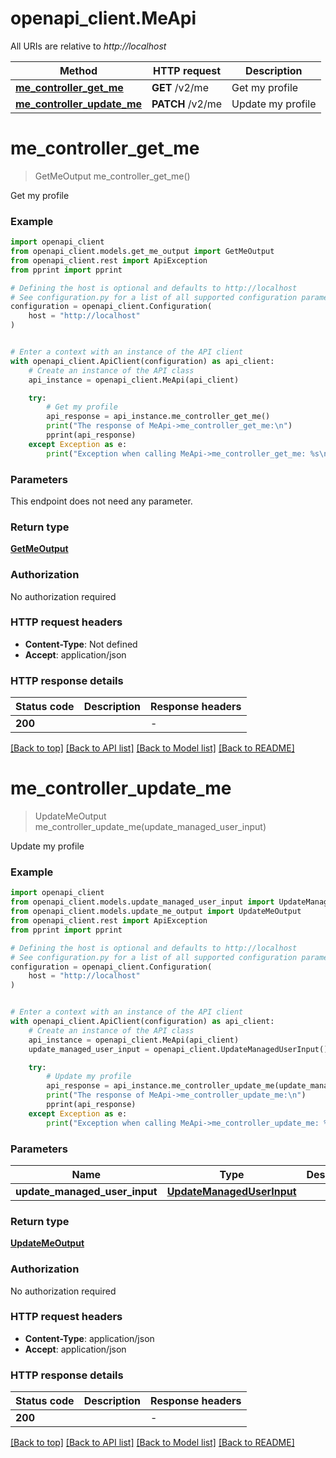 # openapi_client.MeApi

All URIs are relative to *http://localhost*

Method | HTTP request | Description
------------- | ------------- | -------------
[**me_controller_get_me**](MeApi.md#me_controller_get_me) | **GET** /v2/me | Get my profile
[**me_controller_update_me**](MeApi.md#me_controller_update_me) | **PATCH** /v2/me | Update my profile


# **me_controller_get_me**
> GetMeOutput me_controller_get_me()

Get my profile

### Example


```python
import openapi_client
from openapi_client.models.get_me_output import GetMeOutput
from openapi_client.rest import ApiException
from pprint import pprint

# Defining the host is optional and defaults to http://localhost
# See configuration.py for a list of all supported configuration parameters.
configuration = openapi_client.Configuration(
    host = "http://localhost"
)


# Enter a context with an instance of the API client
with openapi_client.ApiClient(configuration) as api_client:
    # Create an instance of the API class
    api_instance = openapi_client.MeApi(api_client)

    try:
        # Get my profile
        api_response = api_instance.me_controller_get_me()
        print("The response of MeApi->me_controller_get_me:\n")
        pprint(api_response)
    except Exception as e:
        print("Exception when calling MeApi->me_controller_get_me: %s\n" % e)
```



### Parameters

This endpoint does not need any parameter.

### Return type

[**GetMeOutput**](GetMeOutput.md)

### Authorization

No authorization required

### HTTP request headers

 - **Content-Type**: Not defined
 - **Accept**: application/json

### HTTP response details

| Status code | Description | Response headers |
|-------------|-------------|------------------|
**200** |  |  -  |

[[Back to top]](#) [[Back to API list]](../README.md#documentation-for-api-endpoints) [[Back to Model list]](../README.md#documentation-for-models) [[Back to README]](../README.md)

# **me_controller_update_me**
> UpdateMeOutput me_controller_update_me(update_managed_user_input)

Update my profile

### Example


```python
import openapi_client
from openapi_client.models.update_managed_user_input import UpdateManagedUserInput
from openapi_client.models.update_me_output import UpdateMeOutput
from openapi_client.rest import ApiException
from pprint import pprint

# Defining the host is optional and defaults to http://localhost
# See configuration.py for a list of all supported configuration parameters.
configuration = openapi_client.Configuration(
    host = "http://localhost"
)


# Enter a context with an instance of the API client
with openapi_client.ApiClient(configuration) as api_client:
    # Create an instance of the API class
    api_instance = openapi_client.MeApi(api_client)
    update_managed_user_input = openapi_client.UpdateManagedUserInput() # UpdateManagedUserInput | 

    try:
        # Update my profile
        api_response = api_instance.me_controller_update_me(update_managed_user_input)
        print("The response of MeApi->me_controller_update_me:\n")
        pprint(api_response)
    except Exception as e:
        print("Exception when calling MeApi->me_controller_update_me: %s\n" % e)
```



### Parameters


Name | Type | Description  | Notes
------------- | ------------- | ------------- | -------------
 **update_managed_user_input** | [**UpdateManagedUserInput**](UpdateManagedUserInput.md)|  | 

### Return type

[**UpdateMeOutput**](UpdateMeOutput.md)

### Authorization

No authorization required

### HTTP request headers

 - **Content-Type**: application/json
 - **Accept**: application/json

### HTTP response details

| Status code | Description | Response headers |
|-------------|-------------|------------------|
**200** |  |  -  |

[[Back to top]](#) [[Back to API list]](../README.md#documentation-for-api-endpoints) [[Back to Model list]](../README.md#documentation-for-models) [[Back to README]](../README.md)

